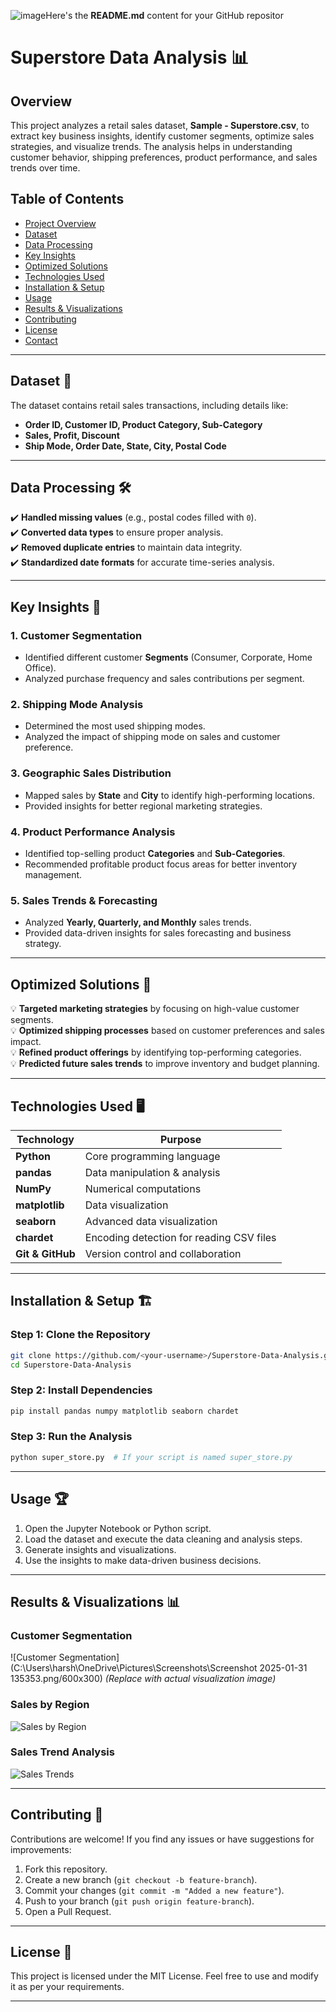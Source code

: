 ![image](https://github.com/user-attachments/assets/5e963acd-b6e6-4f88-96ce-d7238570e7ab)Here's the **README.md** content for your GitHub repositor

# **Superstore Data Analysis 📊**

## **Overview**
This project analyzes a retail sales dataset, **Sample - Superstore.csv**, to extract key business insights, identify customer segments, optimize sales strategies, and visualize trends. The analysis helps in understanding customer behavior, shipping preferences, product performance, and sales trends over time.

## **Table of Contents**
- [Project Overview](#overview)
- [Dataset](#dataset)
- [Data Processing](#data-processing)
- [Key Insights](#key-insights)
- [Optimized Solutions](#optimized-solutions)
- [Technologies Used](#technologies-used)
- [Installation & Setup](#installation--setup)
- [Usage](#usage)
- [Results & Visualizations](#results--visualizations)
- [Contributing](#contributing)
- [License](#license)
- [Contact](#contact)

---

## **Dataset 📂**
The dataset contains retail sales transactions, including details like:
- **Order ID, Customer ID, Product Category, Sub-Category**
- **Sales, Profit, Discount**
- **Ship Mode, Order Date, State, City, Postal Code**

---

## **Data Processing 🛠️**
✔️ **Handled missing values** (e.g., postal codes filled with `0`).  
✔️ **Converted data types** to ensure proper analysis.  
✔️ **Removed duplicate entries** to maintain data integrity.  
✔️ **Standardized date formats** for accurate time-series analysis.  

---

## **Key Insights 📌**
### **1. Customer Segmentation**  
- Identified different customer **Segments** (Consumer, Corporate, Home Office).  
- Analyzed purchase frequency and sales contributions per segment.  

### **2. Shipping Mode Analysis**  
- Determined the most used shipping modes.  
- Analyzed the impact of shipping mode on sales and customer preference.  

### **3. Geographic Sales Distribution**  
- Mapped sales by **State** and **City** to identify high-performing locations.  
- Provided insights for better regional marketing strategies.  

### **4. Product Performance Analysis**  
- Identified top-selling product **Categories** and **Sub-Categories**.  
- Recommended profitable product focus areas for better inventory management.  

### **5. Sales Trends & Forecasting**  
- Analyzed **Yearly, Quarterly, and Monthly** sales trends.  
- Provided data-driven insights for sales forecasting and business strategy.  

---

## **Optimized Solutions 🚀**
💡 **Targeted marketing strategies** by focusing on high-value customer segments.  
💡 **Optimized shipping processes** based on customer preferences and sales impact.  
💡 **Refined product offerings** by identifying top-performing categories.  
💡 **Predicted future sales trends** to improve inventory and budget planning.  

---

## **Technologies Used 🖥️**
| Technology | Purpose |
|------------|---------|
| **Python** | Core programming language |
| **pandas** | Data manipulation & analysis |
| **NumPy** | Numerical computations |
| **matplotlib** | Data visualization |
| **seaborn** | Advanced data visualization |
| **chardet** | Encoding detection for reading CSV files |
| **Git & GitHub** | Version control and collaboration |

---

## **Installation & Setup 🏗️**
### **Step 1: Clone the Repository**
```bash
git clone https://github.com/<your-username>/Superstore-Data-Analysis.git
cd Superstore-Data-Analysis
```
### **Step 2: Install Dependencies**
```bash
pip install pandas numpy matplotlib seaborn chardet
```
### **Step 3: Run the Analysis**
```bash
python super_store.py  # If your script is named super_store.py
```

---

## **Usage 🏆**
1. Open the Jupyter Notebook or Python script.  
2. Load the dataset and execute the data cleaning and analysis steps.  
3. Generate insights and visualizations.  
4. Use the insights to make data-driven business decisions.  

---

## **Results & Visualizations 📊**
### **Customer Segmentation**
![Customer Segmentation](C:\Users\harsh\OneDrive\Pictures\Screenshots\Screenshot 2025-01-31 135353.png/600x300) *(Replace with actual visualization image)*  

### **Sales by Region**
![Sales by Region](https://via.placeholder.com/600x300)  

### **Sales Trend Analysis**
![Sales Trends](https://via.placeholder.com/600x300)  

---

## **Contributing 🤝**
Contributions are welcome! If you find any issues or have suggestions for improvements:
1. Fork this repository.  
2. Create a new branch (`git checkout -b feature-branch`).  
3. Commit your changes (`git commit -m "Added a new feature"`).  
4. Push to your branch (`git push origin feature-branch`).  
5. Open a Pull Request.  

---

## **License 📜**
This project is licensed under the MIT License. Feel free to use and modify it as per your requirements.

---



